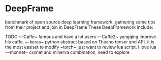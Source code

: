 # DeepFrame
benchmark of open source deep learning framework. gathering some tips from their project and join in DeepFrame
These DeepFramework include:

TODO
~-Caffe~ famous and have a lot users
~-Caffe2~  yangqing improve his caffe.
~-keras~  python abstract based on Theano tensor and API. it is the most easiset to modify
~torch~ just want to review lua script. I love lua
~-mxnnet~ cxxnet and minerva combination, need to explore

